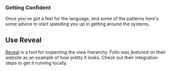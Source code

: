 ### Getting Confident

Once you've got a feel for the language, and some of the patterns here's some advice to start speeding you up in getting around the systems.

Use Reveal
----------------
[Reveal](http://revealapp.com) is a tool for inspecting the view hierarchy. Folio was _featured_ on their website as an example of how pretty it looks. Check out their integration steps to get it running locally.
